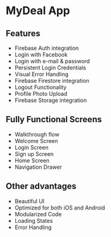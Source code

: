 # MyDeal App

## Features

* Firebase Auth integration
* Login with Facebook
* Login with e-mail & password
* Persistent Login Credentials
* Visual Error Handling
* Firebase Firestore integration
* Logout Functionality
* Profile Photo Upload
* Firebase Storage integration 

## Fully Functional Screens

* Walkthrough flow
* Welcome Screen
* Login Screen
* Sign up Screen
* Home Screen
* Navigation Drawer

## Other advantages

* Beautiful UI
* Optimized for both iOS and Android
* Modularized Code
* Loading States
* Error Handling
